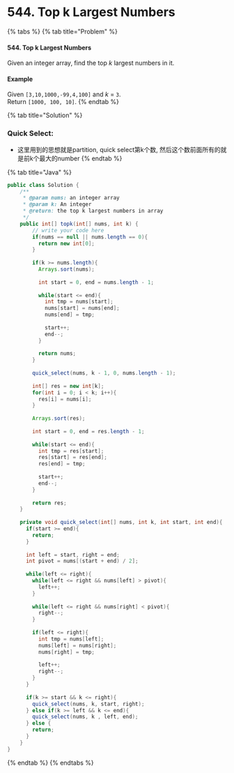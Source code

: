 # 544. Top k Largest Numbers

{% tabs %}
{% tab title="Problem" %}
#### 544. Top k Largest Numbers

Given an integer array, find the top _k_ largest numbers in it.

#### Example

Given `[3,10,1000,-99,4,100]` and _k_ = `3`.  
Return `[1000, 100, 10]`.
{% endtab %}

{% tab title="Solution" %}
### Quick Select:

* 这里用到的思想就是partition, quick select第k个数, 然后这个数前面所有的就是前k个最大的number
{% endtab %}

{% tab title="Java" %}
```java
public class Solution {
    /**
     * @param nums: an integer array
     * @param k: An integer
     * @return: the top k largest numbers in array
     */
    public int[] topk(int[] nums, int k) {
        // write your code here
        if(nums == null || nums.length == 0){
          return new int[0];
        }
        
        if(k >= nums.length){
          Arrays.sort(nums);
          
          int start = 0, end = nums.length - 1;
          
          while(start <= end){
            int tmp = nums[start];
            nums[start] = nums[end];
            nums[end] = tmp;
            
            start++;
            end--;
          }
          
          return nums;
        }
        
        quick_select(nums, k - 1, 0, nums.length - 1);
        
        int[] res = new int[k];
        for(int i = 0; i < k; i++){
          res[i] = nums[i];
        }
        
        Arrays.sort(res);
        
        int start = 0, end = res.length - 1;
          
        while(start <= end){
          int tmp = res[start];
          res[start] = res[end];
          res[end] = tmp;
          
          start++;
          end--;
        }
        
        return res;
    }
    
    private void quick_select(int[] nums, int k, int start, int end){
      if(start >= end){
        return;
      }
      
      int left = start, right = end;
      int pivot = nums[(start + end) / 2];
      
      while(left <= right){
        while(left <= right && nums[left] > pivot){
          left++;
        }
        
        while(left <= right && nums[right] < pivot){
          right--;
        }
        
        if(left <= right){
          int tmp = nums[left];
          nums[left] = nums[right];
          nums[right] = tmp;
          
          left++;
          right--;
        }
      }
      
      if(k >= start && k <= right){
        quick_select(nums, k, start, right);
      } else if(k >= left && k <= end){
        quick_select(nums, k , left, end);
      } else {
        return;
      }
    }
}
```
{% endtab %}
{% endtabs %}

